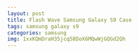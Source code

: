 ```yaml
---
layout: post
title: Flash Wave Samsung Galaxy S9 Case
tags: samsung galaxy s9
categories: samsung
img: 1xxKQmDraH35jcq58DoX6MQwWjGQGd2Qh
---
```

